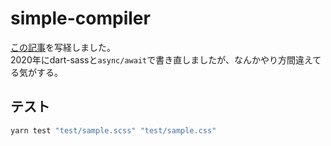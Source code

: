 # simple-compiler
[この記事](https://liginc.co.jp/334426)を写経しました。  
2020年にdart-sassと`async/await`で書き直しましたが、なんかやり方間違えてる気がする。

## テスト
``` bash
yarn test "test/sample.scss" "test/sample.css"
```